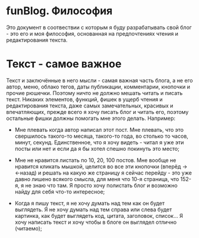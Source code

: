 funBlog. Философия
==================

Это документ в соотвествии с которым я буду разрабатывать свой блог -
это его и моя философия, основанная на предпочтениях чтения и
редактирования текста.

Текст - самое важное
====================

Текст и заключённые в него мысли - самая важная часть блога, а не его
автор, меню, облако тегов, даты публикации, комментарии, кнопочки и прочие
рюшечки. Поэтому ничто не должно мешать читать и писать текст. Никаких
элементов, функций, фишек в ущерб чтения и редактирования текста, даже
самых замечательных, красивых и впечатляющих, прежде всего я хочу
писать блог и читать его, поэтому остальные фишки должны помогать мне 
этого делать. Например:

- Мне плевать когда автор написал этот пост. Мне плевать, что это
  свершилось такого-то месяца, такого-то года, во столько то часов,
  минут, секунд. Единственное, что я хочу видеть - читал я уже эти 
  посты или нет и если да я бы хотел спешно покинуть это
  место;

- Мне не нравится листать по 10, 20, 100 постов. Мне вообще не
  нравится кликать мышкой, целится во все эти кнопочки (вперёд -> 
  <-назад) и решать на какую же страницу я сейчас перейду - это уже 
  давно лишено всякого смысла, для меня что 10-я страница, что 152-я,
  я не знаю что там. Я просто хочу полистать блог и возможно найду для 
  себя что-то интересное;

- Когда я пишу текст, я не хочу думать над тем как он будет
  выглядеть. Я не хочу думать над тем справа или слева будет картинка,
  как будет выглядеть код, цитата, заголовок, список... Я хочу
  написать текст и хочу чтобы в блоге он выглядел отлично (читаемо);
